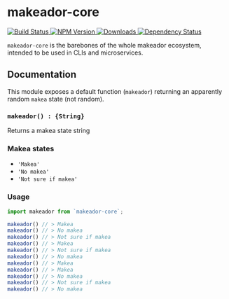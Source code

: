 # makeador-core


<p>
  <a href="https://travis-ci.org/makeador/makeador-core">
    <img src="https://travis-ci.org/makeador/makeador-core.svg?branch=master"
         alt="Build Status">
  </a>

  <a href="https://npmjs.org/package/makeador-core">
    <img src="https://img.shields.io/npm/v/makeador-core.svg"
         alt="NPM Version">
  </a>

  <a href="https://npmjs.org/package/makeador-core">
    <img src="http://img.shields.io/npm/dm/makeador-core.svg"
         alt="Downloads">
  </a>

  <a href="https://david-dm.org/makeador/makeador-core.svg">
    <img src="https://david-dm.org/makeador/makeador-core.svg"
         alt="Dependency Status">
  </a>
</p>

`makeador-core` is the barebones of the whole makeador ecosystem, intended to be used in CLIs and microservices.

## Documentation
This module exposes a default function (`makeador`) returning an apparently random `makea` state (not random).

### `makeador() : {String}`
Returns a makea state string

### Makea states
- `'Makea'`
- `'No makea'`
- `'Not sure if makea'`

### Usage
```js
import makeador from `makeador-core`;

makeador() // > Makea
makeador() // > No makea
makeador() // > Not sure if makea
makeador() // > Makea
makeador() // > Not sure if makea
makeador() // > No makea
makeador() // > Makea
makeador() // > Makea
makeador() // > No makea
makeador() // > Not sure if makea
makeador() // > No makea
```
